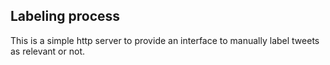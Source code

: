 ## Labeling process

This is a simple http server to provide an interface to manually label tweets as relevant or not.